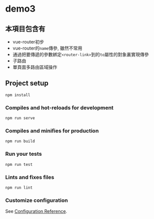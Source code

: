 # demo3

## 本項目包含有
- vue-router初步
- vue-router的`name`傳參, 雖然不常用
- 通過把要傳遞的參數綁定`<router-link>`到的`to`屬性的對象裏實現傳參
- 子路由
- 單頁面多路由區域操作

## Project setup
```
npm install
```

### Compiles and hot-reloads for development
```
npm run serve
```

### Compiles and minifies for production
```
npm run build
```

### Run your tests
```
npm run test
```

### Lints and fixes files
```
npm run lint
```

### Customize configuration
See [Configuration Reference](https://cli.vuejs.org/config/).
